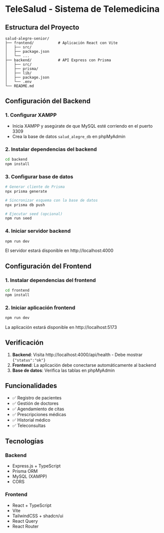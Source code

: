 
# TeleSalud - Sistema de Telemedicina

## Estructura del Proyecto

```
salud-alegre-senior/
├── frontend/           # Aplicación React con Vite
│   ├── src/
│   ├── package.json
│   └── ...
├── backend/            # API Express con Prisma
│   ├── src/
│   ├── prisma/
│   ├── lib/
│   ├── package.json
│   └── .env
└── README.md
```

## Configuración del Backend

### 1. Configurar XAMPP
- Inicia XAMPP y asegúrate de que MySQL esté corriendo en el puerto 3309
- Crea la base de datos `salud_alegre_db` en phpMyAdmin

### 2. Instalar dependencias del backend
```bash
cd backend
npm install
```

### 3. Configurar base de datos
```bash
# Generar cliente de Prisma
npx prisma generate

# Sincronizar esquema con la base de datos
npx prisma db push

# Ejecutar seed (opcional)
npm run seed
```

### 4. Iniciar servidor backend
```bash
npm run dev
```
El servidor estará disponible en http://localhost:4000

## Configuración del Frontend

### 1. Instalar dependencias del frontend
```bash
cd frontend
npm install
```

### 2. Iniciar aplicación frontend
```bash
npm run dev
```
La aplicación estará disponible en http://localhost:5173

## Verificación

1. **Backend**: Visita http://localhost:4000/api/health - Debe mostrar `{"status":"ok"}`
2. **Frontend**: La aplicación debe conectarse automáticamente al backend
3. **Base de datos**: Verifica las tablas en phpMyAdmin

## Funcionalidades

- ✅ Registro de pacientes
- ✅ Gestión de doctores  
- ✅ Agendamiento de citas
- ✅ Prescripciones médicas
- ✅ Historial médico
- ✅ Teleconsultas

## Tecnologías

### Backend
- Express.js + TypeScript
- Prisma ORM
- MySQL (XAMPP)
- CORS

### Frontend  
- React + TypeScript
- Vite
- TailwindCSS + shadcn/ui
- React Query
- React Router
